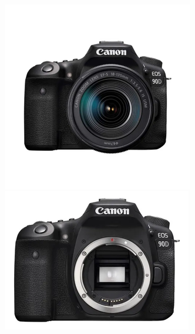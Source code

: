 
![image alt](https://raw.githubusercontent.com/SergioRosas28/poo20251/refs/heads/main/Camara.webp)
![image alt](https://raw.githubusercontent.com/SergioRosas28/poo20251/refs/heads/main/Camara%202.webp)
